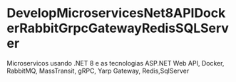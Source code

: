 # DevelopMicroservicesNet8APIDockerRabbitGrpcGatewayRedisSQLServer
Microservicos usando .NET 8 e as tecnologias ASP.NET Web API, Docker, RabbitMQ, MassTransit, gRPC, Yarp Gateway, Redis,SqlServer
